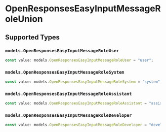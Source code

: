 # OpenResponsesEasyInputMessageRoleUnion


## Supported Types

### `models.OpenResponsesEasyInputMessageRoleUser`

```typescript
const value: models.OpenResponsesEasyInputMessageRoleUser = "user";
```

### `models.OpenResponsesEasyInputMessageRoleSystem`

```typescript
const value: models.OpenResponsesEasyInputMessageRoleSystem = "system";
```

### `models.OpenResponsesEasyInputMessageRoleAssistant`

```typescript
const value: models.OpenResponsesEasyInputMessageRoleAssistant = "assistant";
```

### `models.OpenResponsesEasyInputMessageRoleDeveloper`

```typescript
const value: models.OpenResponsesEasyInputMessageRoleDeveloper = "developer";
```

